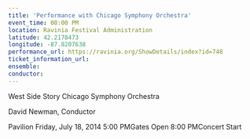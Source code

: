 ```yaml
---
title: 'Performance with Chicago Symphony Orchestra'
event_time: 08:00 PM
location: Ravinia Festival Administration
latitude: 42.2178473
longitude: -87.8207638
performance_url: https://ravinia.org/ShowDetails/index?id=748
ticket_information_url: 
ensemble: 
conductor: 
---
```

West Side Story
Chicago Symphony Orchestra

David Newman, Conductor

Pavilion
Friday, July 18, 2014
5:00 PMGates Open
8:00 PMConcert Start